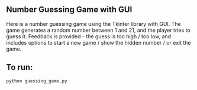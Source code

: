 ## Number Guessing Game with GUI

Here is a number guessing game using the Tkinter library with GUI.
The game generates a random number between 1 and 21, and the player tries to guess it.
Feedback is provided - the guess is too high / too low, and includes options to start a new game / show the hidden number / or exit the game.


## To run:

```
python guessing_game.py
```
